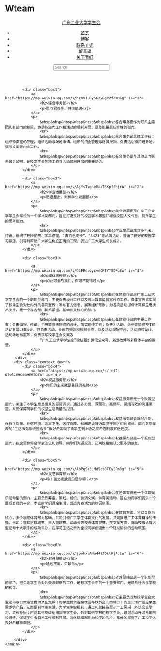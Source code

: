 # Wteam
<!DOCTYPE html>
<html lang="en">

<head>
    <meta charset="UTF-8">
    <meta http-equiv="X-UA-Compatible" content="IE=edge">
    <meta name="viewport" content="width=device-width, initial-scale=1.0">
    <link rel="stylesheet" href="https://stackpath.bootstrapcdn.com/font-awesome/4.7.0/css/font-awesome.min.css"
        integrity="sha384-wvfXpqpZZVQGK6TAh5PVlGOfQNHSoD2xbE+QkPxCAFlNEevoEH3Sl0sibVcOQVnN" crossorigin="anonymous">
    <title>广东工业大学学生会</title>
    <link rel="stylesheet" href="2.css">
     
</head>

<body>
    <header>
        <a href="#" class="logo">广东工业大学学生会</a>
        <ul class="navigation">
            <li><a href="exam.html">首页</a></li>
            <li><a href="https://weibo.com/gdutsu">博客</a></li>
            <li><a href="联系方式.html">联系方式</a></li>
            <li><a href="留言板.html">留言板</a></li>
            <li><a href="关于我们.html">关于我们</a></li>
        </ul>
        <div class="search">
            <input type="text" placeholder="Search">
            <i class="fa fa-search" aria-hidden="true"></i>
        </div>
    </header>
    <main>
        <div class="title"></div>
        <div class="context_up">

            <div class="box1">
                <a href="https://mp.weixin.qq.com/s/hzmVIL8yS6zVBgY2fd4M6g" id="1">
                    <h2>综合事务部</h2>
                    <p>愿与君携手，共同前进</p>
                </a>
                <p>
                    &nbsp&nbsp&nbsp&nbsp&nbsp&nbsp&nbsp综合事务部作为联系主席团和各部门的桥梁，协调各部门工作和活动的顺利开展，是职能最具综合性的部门。
                    <br>
                    &nbsp&nbsp&nbsp&nbsp&nbsp&nbsp&nbsp综合事务部具体工作有：组织物资室的管理，组织活动与场地申请，组织的资金管理与财务报销，负责活动物资进撤场，撰写文案等内务工作。
                    <br>
                    &nbsp&nbsp&nbsp&nbsp&nbsp&nbsp&nbsp综合事务部与其他部门联系最为紧密，是校学生会各项工作与活动顺利开展的重要助力。
                </p>
            </div>

            <div class="box2">
                <a href="https://mp.weixin.qq.com/s/AjYsTyqneMasT6KpfFdjrA" id="2">
                    <h2>学业发展部</h2>
                    <p>愿君至此，常伴学业发展部</p>
                </a>
                <p>
                    &nbsp&nbsp&nbsp&nbsp&nbsp&nbsp&nbsp学业发展部是广东工业大学学生会常设的一个学术类部门，旨在打造良好的校园学术氛围并增强校园人文气息，提升学生的思辨能力。
                    <br>
                    &nbsp&nbsp&nbsp&nbsp&nbsp&nbsp&nbsp学业发展部成立多年来，打造、组织了校辩论赛、学岛讲堂、“青百话成长”、“3421”等品牌活动，营造了良好的校园学习氛围、引导和帮助广大学生树立正确的三观、促进广工大学生成长成才。
                </p>
            </div>

            <div class="box3">

                <a href="https://mp.weixin.qq.com/s/GLFRdioycveOPIYTSDRd8w" id="3">
                    <h2>媒体宣传部</h2>
                    <p>如此可爱的我们，你可不能错过</p>
                </a>
                <p>
                    &nbsp&nbsp&nbsp&nbsp&nbsp&nbsp&nbsp媒体宣传部是广东工业大学学生会的一个职能型部门，主要负责设计工作以及线上媒体运营宣传的工作。媒体宣传部实现了校学生会对校内外的各项宣传：发布官方信息、展示组织形象、为各项活动提供计算机应用技术支持，是一个与各部门联系紧密，基础而又核心的部门。
                    <br>
                    &nbsp&nbsp&nbsp&nbsp&nbsp&nbsp&nbsp媒体宣传部的主要工作有：负责海报、传单、手册等宣传物资的设计，落实宣传工作；负责为活动、会议等提供PPT和活动背景LED设计，并负责活动、会议的摄影和视频创作，以及活动现场控台、活动摊位设计、活动场地布置等；负责撰写校学生会文案及
                    “广东工业大学学生会”校级组织微信公众号、新浪微博等新媒体平台的运营。
                </p>
            </div>
        </div>
        <div class="context_down">
            <div class="box4">
                <a href="https://mp.weixin.qq.com/s/-ef2-Q7wl209C039EMTDfA" id="4">
                    <h2>权益服务部</h2>
                    <p>你们的到来就是最好的礼物</p>
                </a>
                <p>
                    &nbsp&nbsp&nbsp&nbsp&nbsp&nbsp&nbsp权益服务部是一个服务型部门，关注于与学生息息相关的意见诉求，通过多方面、深层次、高频率、灵活有效的沟通渠道，从而保障同学们的校园生活质量的提升。
                    <br>
                    &nbsp&nbsp&nbsp&nbsp&nbsp&nbsp&nbsp权益服务部会竭尽所能，在教学质量、住宿环境、饭堂卫生、医疗保障、校园建设等方面坚守同学们的权益。部门定期举办的“生活服务系统座谈会”很好的体现了由学生到上级之间的透明度和信任度。
                    <br>
                    &nbsp&nbsp&nbsp&nbsp&nbsp&nbsp&nbsp权益服务部是一个服务型部门，在这里你将会学到怎么和领导、同学们沟通交流，还可以接触认识更多的朋友。
                </p>
            </div>

            <div class="box5">
                <a href="https://mp.weixin.qq.com/s/AbPgSh3LMd9et8TEyJRm8g" id="5">
                    <h2>文艺体育部</h2>
                    <p>嗨！能文能武说的是你嘛？</p>
                </a>
                <p>
                    &nbsp&nbsp&nbsp&nbsp&nbsp&nbsp&nbsp文艺体育部是一个体育娱乐活动型的部门，主要负责筹备、策划、组织、协调文娱、体育类活动，旨在为同学们提供一个展现自我的平台，丰富同学们课余生活，营造青春活力的校园氛围。
                    <br>
                    &nbsp&nbsp&nbsp&nbsp&nbsp&nbsp&nbsp在体育方面，它以自身为核心，多个学院体育部为基础，共同引领广工学生体育文化的发展，共同推进广工体育精神的传播，例如：篮球足球联赛、三人篮球赛、运动会等校级体育竞赛。在文娱方面，协助校级品牌大型活动十大歌手的成功举办，在学习生活之余为全校同学创造出一个轻松愉快的活动氛围。
                </p>
            </div>

            <div class="box6">
                <a href="https://mp.weixin.qq.com/s/jpohxbANu44tJOtlKjAciw" id="6">
                    <h2>对外联络部</h2>
                    <p>啥也不缺，只缺你</p>
                </a>
                <p>
                    &nbsp&nbsp&nbsp&nbsp&nbsp&nbsp&nbsp对外联络部是一个职能型的部门，担负着学生会对外交流联络的工作，是校学生会中的一个重要部门，是联系社会与学校的桥梁。
                    <br>
                    &nbsp&nbsp&nbsp&nbsp&nbsp&nbsp&nbsp它主要负责为校学生会大型活动与日常运营提供资金支撑；为学生提供连接校园与校外企业的端口；为企业推广适应学生需求的产品，从而便利学生生活，为学生争取福利；通过礼仪接待展示广工风采，外访交流学习、取长补短；内对其他校级组织及院学生会、外对其他学校的校学生会，联谊活动升温兄弟院校感情，保证学生会日常工作顺利开展。对外联络部作为校学的名片，充分的展现了广工校学人良好的精神面貌。
                </p>
            </div>

        </div>
    </main>
</body>

</html>
